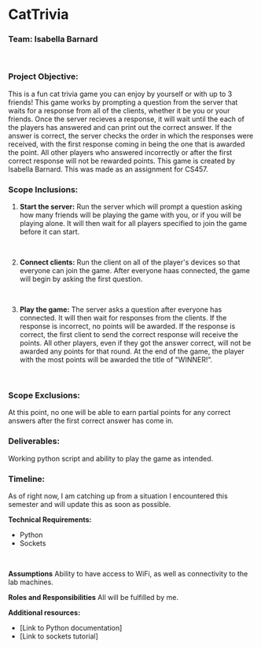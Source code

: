# CatTrivia
### Team: Isabella Barnard
</br>

### Project Objective:
This is a fun cat trivia game you can enjoy by yourself or with up to 3 friends! This game works by prompting a question from the server that waits for a response from all of the clients, whether it be you or your friends. Once the server recieves a response, it will wait until the each of the players has answered and can print out the correct answer. If the answer is correct, the server checks the order in which the responses were received, with the first response coming in being the one that is awarded the point. All other players who answered incorrectly or after the first correct response will not be rewarded points. This game is created by Isabella Barnard. This was made as an assignment for CS457. 
</br>

### Scope Inclusions:
1. **Start the server:** Run the server which will prompt a question asking how many friends will be playing the game with you, or if you will be playing alone. It will then wait for all players specified to join the game before it can start.
</br>

2. **Connect clients:** Run the client on all of the player's devices so that everyone can join the game. After everyone haas connected, the game will begin by asking the first question. 
</br>

3. **Play the game:** The server asks a question after everyone has connected. It will then wait for responses from the clients. If the response is incorrect, no points will be awarded. If the response is correct, the first client to send the correct response will receive the points. All other players, even if they got the answer correct, will not be awarded any points for that round. At the end of the game, the player with the most points will be awarded the title of "WINNER!". 
</br>

### Scope Exclusions:
At this point, no one will be able to earn partial points for any correct answers after the first correct answer has come in. 
</br>

### Deliverables:
Working python script and ability to play the game as intended.
</br>

### Timeline:
As of right now, I am catching up from a situation I encountered this semester and will update this as soon as possible. 

**Technical Requirements:**
* Python
* Sockets
</br>

**Assumptions**
Ability to have access to WiFi, as well as connectivity to the lab machines. 

**Roles and Responsibilities**
All will be fulfilled by me.

**Additional resources:**
* [Link to Python documentation]
* [Link to sockets tutorial]
